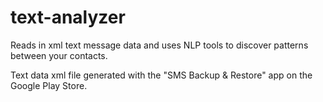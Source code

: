 # text-analyzer
Reads in xml text message data and uses NLP tools to discover patterns between your contacts.

Text data xml file generated with the "SMS Backup & Restore" app on the Google Play Store.
